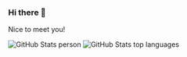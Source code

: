 ### Hi there 👋

<!--
**teabuff/teabuff** is a ✨ _special_ ✨ repository because its `README.md` (this file) appears on your GitHub profile.

Here are some ideas to get you started:

- 🔭 I’m currently working on ...
- 🌱 I’m currently learning ...
- 👯 I’m looking to collaborate on ...
- 🤔 I’m looking for help with ...
- 💬 Ask me about ...
- 📫 How to reach me: ...
- 😄 Pronouns: ...
- ⚡ Fun fact: ...
-->

Nice to meet you!

![GitHub Stats person](https://github-readme-stats.vercel.app/api?username=teabuff)
![GitHub Stats top languages](https://github-readme-stats.vercel.app/api/top-langs/?username=teabuff&layout=compact)
